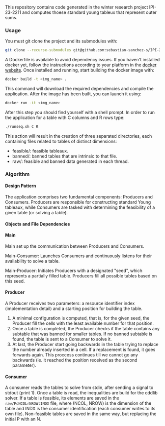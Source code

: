 This repository contains code generated in the winter research 
project IPI-23-2211 and computes thoese standard young tableux
that represent outer sums.

### Usage

You must git clone the project and its submodules with:
```sh
git clone --recurse-submodules git@github.com:sebastian-sanchez-s/IPI-23-2211.git
```
A Dockerfile is available to avoid dependency issues. If you haven't installed
docker yet, follow the instructions according to your platform in
the [docker website](https://docs.docker.com/engine/install/).
Once installed and running, start building the docker image with:
```sh
docker build -t <img_name> .
```
This command will download the required dependencies and compile the application.
After the image has been built, you can launch it using:
```sh
docker run -it <img_name>
```
After this step you should find yourself with a shell prompt.
In order to run the application for a table with C columns and R rows type:
```sh
./runseq.sh C R
```
This action will result in the creation of three separated directories,
each containing files related to tables of distinct dimensions:
- feasible/: feasible tableaux.
- banned/: banned tables that are intrinsic to that file.
- raw/: feasible and banned data generated in each thread.

### Algorithm

#### Design Pattern

The application comprises two fundamental components: Producers and Consumers.
Producers are responsible for constructing standard Young tableaux,
while Consumers are tasked with determining the feasibility of a given table (or solving a table).

#### Objects and File Dependencies


#### Main

Main set up the communication between Producers and Consumers. 

Main-Consumer: Launches Consumers and continuously listens for their availability to solve a table. 

Main-Producer: Initiates Producers with a designated "seed", which represents a partially filled 
table. Producers fill all possible tables based on this seed. 

#### Producer

A Producer receives two parameters: a resource identifier index (implementation detail)
and a starting position for building the table.
1. A minimal configuration is computed, that is, for the given seed,
the Producer fill the cells with the least available number for that position.
2. Once a table is completed, the Producer checks if the table
contains any subtable that was banned for smaller tables. If no banned subtable
is found, the table is sent to a Consumer to solve it.
3. At last, the Producer start going backwards in the table trying to replace the number 
already inserted in a cell. If a replacement is found, it goes forwards again. This proccess
continues till we cannot go any backwards (ie. it reached the position
received as the second parameter).

#### Consumer

A consumer reads the tables to solve from stdin, after sending a signal to
stdout (print 1). Once a table is read, the inequalities are build for the
cddlib solver. If a table is feasible, its elements are saved in the
`raw/PcNCOLrNROWtINDX` file, where (NCOL, NROW) is the dimension of the table
and INDX is the consumer identification (each consumer writes to its own file).
Non-feasible tables are saved in the same way, but replacing the initial P with
an N.
